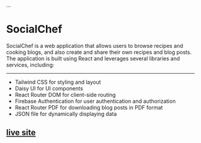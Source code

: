 ...
# SocialChef

SocialChef is a web application that allows users to browse recipes and cooking blogs, and also create and share their own recipes and blog posts. The application is built using React and leverages several libraries and services, including:

***

* Tailwind CSS for styling and layout
* Daisy UI for UI components
* React Router DOM for client-side routing
* Firebase Authentication for user authentication and authorization
* React Router PDF for downloading blog posts in PDF format
* JSON file for dynamically displaying data

## [live site](https://chef-recipe-hunter-8e4c1.web.app/)